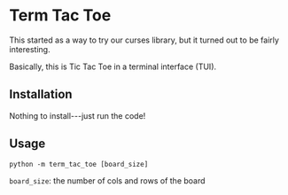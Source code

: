 # Term Tac Toe

This started as a way to try our curses library, but it turned out to be fairly
interesting.

Basically, this is Tic Tac Toe in a terminal interface (TUI).

## Installation

Nothing to install---just run the code!

## Usage

    python -m term_tac_toe [board_size]

`board_size`: the number of cols and rows of the board
